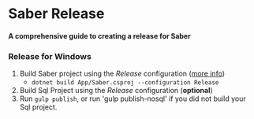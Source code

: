 # Saber Release
#### A comprehensive guide to creating a release for Saber

### Release for Windows
1. Build Saber project using the *Release* configuration ([more info](https://docs.microsoft.com/en-us/dotnet/core/tools/dotnet-build]))
	* `dotnet build App/Saber.csproj --configuration Release`
2. Build Sql Project using the *Release* configuration (**optional**)
3. Run `gulp publish`, or run 'gulp publish-nosql' if you did not build your Sql project.

